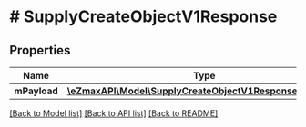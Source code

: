 # # SupplyCreateObjectV1Response

## Properties

Name | Type | Description | Notes
------------ | ------------- | ------------- | -------------
**mPayload** | [**\eZmaxAPI\Model\SupplyCreateObjectV1ResponseMPayload**](SupplyCreateObjectV1ResponseMPayload.md) |  |

[[Back to Model list]](../../README.md#models) [[Back to API list]](../../README.md#endpoints) [[Back to README]](../../README.md)
